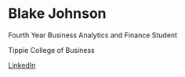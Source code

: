# Blake Johnson
<p> Fourth Year Business Analytics and Finance Student </p>
<p> Tippie College of Business </p>
<a href="https://www.linkedin.com/in/blake-johnson-545b72184/" rel="nofollow">LinkedIn</a>
